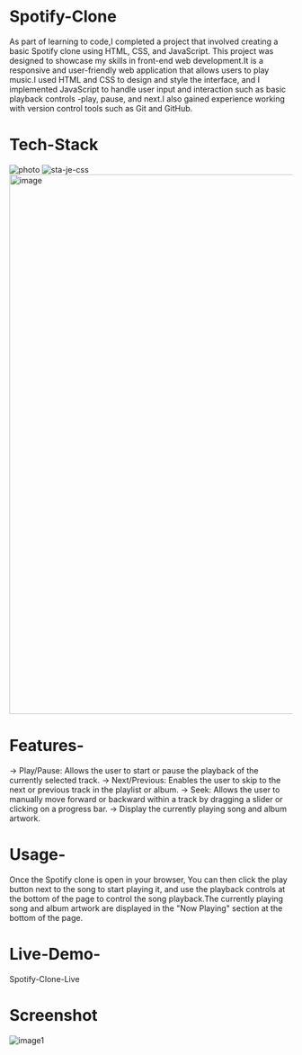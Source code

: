 # Spotify-Clone
As part of learning to code,I completed a project that involved creating a basic Spotify clone using HTML, CSS, and JavaScript. This project was designed to showcase my skills in front-end web development.It is a responsive and user-friendly web application that allows users to play music.I used HTML and CSS to design and style the interface, and I implemented JavaScript to handle user input and interaction such as basic playback controls -play, pause, and next.I also gained experience working with version control tools such as Git and GitHub.
# Tech-Stack
![photo](https://github.com/user-attachments/assets/fa40c55b-9faa-41e5-b6de-01af71c3d610)
![sta-je-css](https://github.com/user-attachments/assets/6f5f6296-5cb5-47e4-9527-1777e024242e)
<img width="960" alt="image" src="https://github.com/user-attachments/assets/473a4572-b3a1-424c-a63a-66f6004bf154" />

# Features-
-> Play/Pause: Allows the user to start or pause the playback of the currently selected track.
-> Next/Previous: Enables the user to skip to the next or previous track in the playlist or album.
-> Seek: Allows the user to manually move forward or backward within a track by dragging a slider or clicking on a progress bar.
-> Display the currently playing song and album artwork.
# Usage-
Once the Spotify clone is open in your browser, You can then click the play button next to the song to start playing it, and use the playback controls at the bottom of the page to control the song playback.The currently playing song and album artwork are displayed in the "Now Playing" section at the bottom of the page.
# Live-Demo-
Spotify-Clone-Live
# Screenshot
![image1](https://github.com/user-attachments/assets/588b5180-6255-4199-8a20-85321667df43)
